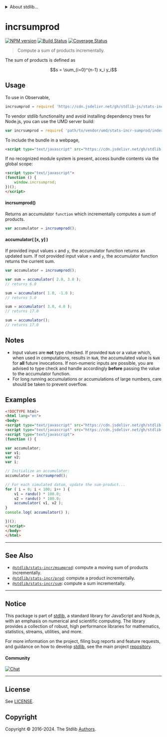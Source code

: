 <!--

@license Apache-2.0

Copyright (c) 2018 The Stdlib Authors.

Licensed under the Apache License, Version 2.0 (the "License");
you may not use this file except in compliance with the License.
You may obtain a copy of the License at

   http://www.apache.org/licenses/LICENSE-2.0

Unless required by applicable law or agreed to in writing, software
distributed under the License is distributed on an "AS IS" BASIS,
WITHOUT WARRANTIES OR CONDITIONS OF ANY KIND, either express or implied.
See the License for the specific language governing permissions and
limitations under the License.

-->


<details>
  <summary>
    About stdlib...
  </summary>
  <p>We believe in a future in which the web is a preferred environment for numerical computation. To help realize this future, we've built stdlib. stdlib is a standard library, with an emphasis on numerical and scientific computation, written in JavaScript (and C) for execution in browsers and in Node.js.</p>
  <p>The library is fully decomposable, being architected in such a way that you can swap out and mix and match APIs and functionality to cater to your exact preferences and use cases.</p>
  <p>When you use stdlib, you can be absolutely certain that you are using the most thorough, rigorous, well-written, studied, documented, tested, measured, and high-quality code out there.</p>
  <p>To join us in bringing numerical computing to the web, get started by checking us out on <a href="https://github.com/stdlib-js/stdlib">GitHub</a>, and please consider <a href="https://opencollective.com/stdlib">financially supporting stdlib</a>. We greatly appreciate your continued support!</p>
</details>

# incrsumprod

[![NPM version][npm-image]][npm-url] [![Build Status][test-image]][test-url] [![Coverage Status][coverage-image]][coverage-url] <!-- [![dependencies][dependencies-image]][dependencies-url] -->

> Compute a sum of products incrementally.

<section class="intro">

The sum of products is defined as

<!-- <equation class="equation" label="eq:sum_product" align="center" raw="s = \sum_{i=0}^{n-1} x_i y_i" alt="Equation for the sum of products."> -->

```math
s = \sum_{i=0}^{n-1} x_i y_i
```

<!-- <div class="equation" align="center" data-raw-text="s = \sum_{i=0}^{n-1} x_i y_i" data-equation="eq:sum_product">
    <img src="https://cdn.jsdelivr.net/gh/stdlib-js/stdlib@49d8cabda84033d55d7b8069f19ee3dd8b8d1496/lib/node_modules/@stdlib/stats/incr/sumprod/docs/img/equation_sum_product.svg" alt="Equation for the sum of products.">
    <br>
</div> -->

<!-- </equation> -->

</section>

<!-- /.intro -->



<section class="usage">

## Usage

To use in Observable,

```javascript
incrsumprod = require( 'https://cdn.jsdelivr.net/gh/stdlib-js/stats-incr-sumprod@umd/browser.js' )
```

To vendor stdlib functionality and avoid installing dependency trees for Node.js, you can use the UMD server build:

```javascript
var incrsumprod = require( 'path/to/vendor/umd/stats-incr-sumprod/index.js' )
```

To include the bundle in a webpage,

```html
<script type="text/javascript" src="https://cdn.jsdelivr.net/gh/stdlib-js/stats-incr-sumprod@umd/browser.js"></script>
```

If no recognized module system is present, access bundle contents via the global scope:

```html
<script type="text/javascript">
(function () {
    window.incrsumprod;
})();
</script>
```

#### incrsumprod()

Returns an accumulator `function` which incrementally computes a sum of products.

```javascript
var accumulator = incrsumprod();
```

#### accumulator( \[x, y] )

If provided input values `x` and `y`, the accumulator function returns an updated sum. If not provided input value `x` and `y`, the accumulator function returns the current sum.

```javascript
var accumulator = incrsumprod();

var sum = accumulator( 2.0, 3.0 );
// returns 6.0

sum = accumulator( 1.0, -1.0 );
// returns 5.0

sum = accumulator( 3.0, 4.0 );
// returns 17.0

sum = accumulator();
// returns 17.0
```

</section>

<!-- /.usage -->

<section class="notes">

## Notes

-   Input values are **not** type checked. If provided `NaN` or a value which, when used in computations, results in `NaN`, the accumulated value is `NaN` for **all** future invocations. If non-numeric inputs are possible, you are advised to type check and handle accordingly **before** passing the value to the accumulator function.
-   For long running accumulations or accumulations of large numbers, care should be taken to prevent overflow.

</section>

<!-- /.notes -->

<section class="examples">

## Examples

<!-- eslint no-undef: "error" -->

```html
<!DOCTYPE html>
<html lang="en">
<body>
<script type="text/javascript" src="https://cdn.jsdelivr.net/gh/stdlib-js/random-base-randu@umd/browser.js"></script>
<script type="text/javascript" src="https://cdn.jsdelivr.net/gh/stdlib-js/stats-incr-sumprod@umd/browser.js"></script>
<script type="text/javascript">
(function () {

var accumulator;
var v1;
var v2;
var i;

// Initialize an accumulator:
accumulator = incrsumprod();

// For each simulated datum, update the sum-product...
for ( i = 0; i < 100; i++ ) {
    v1 = randu() * 100.0;
    v2 = randu() * 100.0;
    accumulator( v1, v2 );
}
console.log( accumulator() );

})();
</script>
</body>
</html>
```

</section>

<!-- /.examples -->

<!-- Section for related `stdlib` packages. Do not manually edit this section, as it is automatically populated. -->

<section class="related">

* * *

## See Also

-   <span class="package-name">[`@stdlib/stats-incr/msumprod`][@stdlib/stats/incr/msumprod]</span><span class="delimiter">: </span><span class="description">compute a moving sum of products incrementally.</span>
-   <span class="package-name">[`@stdlib/stats-incr/prod`][@stdlib/stats/incr/prod]</span><span class="delimiter">: </span><span class="description">compute a product incrementally.</span>
-   <span class="package-name">[`@stdlib/stats-incr/sum`][@stdlib/stats/incr/sum]</span><span class="delimiter">: </span><span class="description">compute a sum incrementally.</span>

</section>

<!-- /.related -->

<!-- Section for all links. Make sure to keep an empty line after the `section` element and another before the `/section` close. -->


<section class="main-repo" >

* * *

## Notice

This package is part of [stdlib][stdlib], a standard library for JavaScript and Node.js, with an emphasis on numerical and scientific computing. The library provides a collection of robust, high performance libraries for mathematics, statistics, streams, utilities, and more.

For more information on the project, filing bug reports and feature requests, and guidance on how to develop [stdlib][stdlib], see the main project [repository][stdlib].

#### Community

[![Chat][chat-image]][chat-url]

---

## License

See [LICENSE][stdlib-license].


## Copyright

Copyright &copy; 2016-2024. The Stdlib [Authors][stdlib-authors].

</section>

<!-- /.stdlib -->

<!-- Section for all links. Make sure to keep an empty line after the `section` element and another before the `/section` close. -->

<section class="links">

[npm-image]: http://img.shields.io/npm/v/@stdlib/stats-incr-sumprod.svg
[npm-url]: https://npmjs.org/package/@stdlib/stats-incr-sumprod

[test-image]: https://github.com/stdlib-js/stats-incr-sumprod/actions/workflows/test.yml/badge.svg?branch=main
[test-url]: https://github.com/stdlib-js/stats-incr-sumprod/actions/workflows/test.yml?query=branch:main

[coverage-image]: https://img.shields.io/codecov/c/github/stdlib-js/stats-incr-sumprod/main.svg
[coverage-url]: https://codecov.io/github/stdlib-js/stats-incr-sumprod?branch=main

<!--

[dependencies-image]: https://img.shields.io/david/stdlib-js/stats-incr-sumprod.svg
[dependencies-url]: https://david-dm.org/stdlib-js/stats-incr-sumprod/main

-->

[chat-image]: https://img.shields.io/gitter/room/stdlib-js/stdlib.svg
[chat-url]: https://app.gitter.im/#/room/#stdlib-js_stdlib:gitter.im

[stdlib]: https://github.com/stdlib-js/stdlib

[stdlib-authors]: https://github.com/stdlib-js/stdlib/graphs/contributors

[umd]: https://github.com/umdjs/umd
[es-module]: https://developer.mozilla.org/en-US/docs/Web/JavaScript/Guide/Modules

[deno-url]: https://github.com/stdlib-js/stats-incr-sumprod/tree/deno
[deno-readme]: https://github.com/stdlib-js/stats-incr-sumprod/blob/deno/README.md
[umd-url]: https://github.com/stdlib-js/stats-incr-sumprod/tree/umd
[umd-readme]: https://github.com/stdlib-js/stats-incr-sumprod/blob/umd/README.md
[esm-url]: https://github.com/stdlib-js/stats-incr-sumprod/tree/esm
[esm-readme]: https://github.com/stdlib-js/stats-incr-sumprod/blob/esm/README.md
[branches-url]: https://github.com/stdlib-js/stats-incr-sumprod/blob/main/branches.md

[stdlib-license]: https://raw.githubusercontent.com/stdlib-js/stats-incr-sumprod/main/LICENSE

<!-- <related-links> -->

[@stdlib/stats/incr/msumprod]: https://github.com/stdlib-js/stats-incr-msumprod/tree/umd

[@stdlib/stats/incr/prod]: https://github.com/stdlib-js/stats-incr-prod/tree/umd

[@stdlib/stats/incr/sum]: https://github.com/stdlib-js/stats-incr-sum/tree/umd

<!-- </related-links> -->

</section>

<!-- /.links -->
